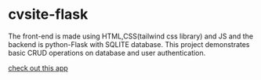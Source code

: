# cvsite-flask
The front-end is made using HTML,CSS(tailwind css library) and JS and the backend is python-Flask with SQLITE database. This project demonstrates basic CRUD operations on database and user authentication.
 
[check out this app](site123.herokuapp.com)
